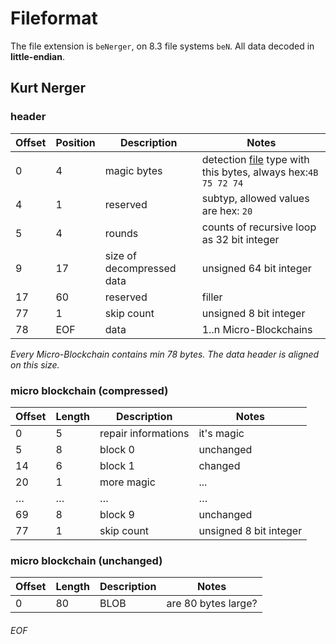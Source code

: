 # Fileformat

The file extension is ``beNerger``, on 8.3 file systems ``beN``.
All data decoded in **little-endian**.

## Kurt Nerger

### header

| Offset | Position | Description | Notes |
|--------|-------|--------------|-----------|
|  0 |   4 | magic bytes| detection [file](http://www.darwinsys.com/file/) type with this bytes, always hex:``4B 75 72 74`` |
|  4 |   1 | reserved | subtyp, allowed values are hex: ``20`` |
|  5 |   4 | rounds | counts of recursive loop as 32 bit integer |
|  9 |  17 | size of decompressed data | unsigned 64 bit integer |
| 17 |  60 | reserved | filler |
| 77 |   1 | skip count | unsigned 8 bit integer |
| 78 | EOF | data | 1..n Micro-Blockchains |

*Every Micro-Blockchain contains min 78 bytes. The data header is aligned on this size.*

### micro blockchain (compressed)
| Offset | Length | Description | Notes |
|--------|--------|-------------|-----------|
|  0 |   5 | repair informations | it's magic |
|  5 |   8 | block 0 | unchanged |
| 14 |   6 | block 1 | changed |
| 20 |   1 | more magic | ... |
| … | … | … | … |
| 69 |   8 | block 9 | unchanged |
| 77 |   1 | skip count | unsigned 8 bit integer |

### micro blockchain (unchanged)
| Offset | Length | Description | Notes |
|--------|--------|-------------|-----------|
|  0 |   80 | BLOB | are 80 bytes large? |



###### EOF
